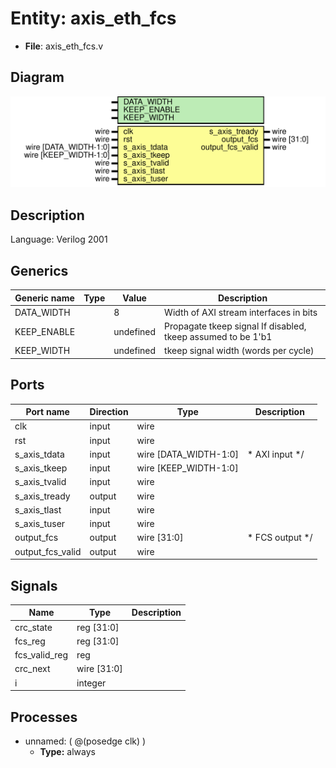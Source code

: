 # Entity: axis_eth_fcs

- **File**: axis_eth_fcs.v
## Diagram

![Diagram](axis_eth_fcs.svg "Diagram")
## Description


 Language: Verilog 2001


## Generics

| Generic name | Type | Value     | Description                                                     |
| ------------ | ---- | --------- | --------------------------------------------------------------- |
| DATA_WIDTH   |      | 8         |  Width of AXI stream interfaces in bits                         |
| KEEP_ENABLE  |      | undefined |  Propagate tkeep signal  If disabled, tkeep assumed to be 1'b1  |
| KEEP_WIDTH   |      | undefined |  tkeep signal width (words per cycle)                           |
## Ports

| Port name        | Direction | Type                  | Description                |
| ---------------- | --------- | --------------------- | -------------------------- |
| clk              | input     | wire                  |                            |
| rst              | input     | wire                  |                            |
| s_axis_tdata     | input     | wire [DATA_WIDTH-1:0] |      * AXI input      */   |
| s_axis_tkeep     | input     | wire [KEEP_WIDTH-1:0] |                            |
| s_axis_tvalid    | input     | wire                  |                            |
| s_axis_tready    | output    | wire                  |                            |
| s_axis_tlast     | input     | wire                  |                            |
| s_axis_tuser     | input     | wire                  |                            |
| output_fcs       | output    | wire [31:0]           |      * FCS output      */  |
| output_fcs_valid | output    | wire                  |                            |
## Signals

| Name          | Type        | Description |
| ------------- | ----------- | ----------- |
| crc_state     | reg [31:0]  |             |
| fcs_reg       | reg [31:0]  |             |
| fcs_valid_reg | reg         |             |
| crc_next      | wire [31:0] |             |
| i             | integer     |             |
## Processes
- unnamed: ( @(posedge clk) )
  - **Type:** always
